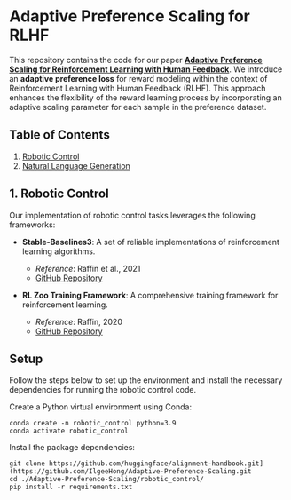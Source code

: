 # Adaptive Preference Scaling for RLHF

This repository contains the code for our paper [**Adaptive Preference Scaling for Reinforcement Learning with Human Feedback**](https://arxiv.org/abs/2406.02764). We introduce an **adaptive preference loss** for reward modeling within the context of Reinforcement Learning with Human Feedback (RLHF). This approach enhances the flexibility of the reward learning process by incorporating an adaptive scaling parameter for each sample in the preference dataset.

## Table of Contents

1. [Robotic Control](#1-robotic-control)
2. [Natural Language Generation](#2-natural-language-generation)

## 1. Robotic Control

Our implementation of robotic control tasks leverages the following frameworks:

- **Stable-Baselines3**: A set of reliable implementations of reinforcement learning algorithms.
  - *Reference*: Raffin et al., 2021
  - [GitHub Repository](https://github.com/DLR-RM/stable-baselines3)

- **RL Zoo Training Framework**: A comprehensive training framework for reinforcement learning.
  - *Reference*: Raffin, 2020
  - [GitHub Repository](https://github.com/DLR-RM/rl-baselines3-zoo)
  
## Setup

Follow the steps below to set up the environment and install the necessary dependencies for running the robotic control code.

Create a Python virtual environment using Conda:

```
conda create -n robotic_control python=3.9
conda activate robotic_control
```

Install the package dependencies:

```
git clone https://github.com/huggingface/alignment-handbook.git](https://github.com/IlgeeHong/Adaptive-Preference-Scaling.git
cd ./Adaptive-Preference-Scaling/robotic_control/
pip install -r requirements.txt
```

